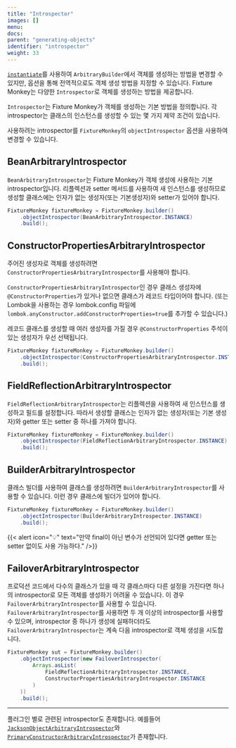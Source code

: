 ```yaml
---
title: "Introspector"
images: []
menu:
docs:
parent: "generating-objects"
identifier: "introspector"
weight: 33
---
```


[`instantiate`](../instantiate-methods)를 사용하여 `ArbitraryBuilder`에서 객체를 생성하는 방법을 변경할 수 있지만, 옵션을 통해 전역적으로도 객체 생성 방법을 지정할 수 있습니다.
Fixture Monkey는 다양한 `Introspector`로 객체를 생성하는 방법을 제공합니다.

`Introspector`는 Fixture Monkey가 객체를 생성하는 기본 방법을 정의합니다.
각 introspector는 클래스의 인스턴스를 생성할 수 있는 몇 가지 제약 조건이 있습니다.

사용하려는 introspector를 `FixtureMonkey`의 `objectIntrospector` 옵션을 사용하여 변경할 수 있습니다.

## BeanArbitraryIntrospector
`BeanArbitraryIntrospector`는 Fixture Monkey가 객체 생성에 사용하는 기본 introspector입니다.
리플렉션과 setter 메서드를 사용하여 새 인스턴스를 생성하므로 생성할 클래스에는 인자가 없는 생성자(또는 기본생성자)와 setter가 있어야 합니다.

```java
FixtureMonkey fixtureMonkey = FixtureMonkey.builder()
    .objectIntrospector(BeanArbitraryIntrospector.INSTANCE)
    .build();
```

## ConstructorPropertiesArbitraryIntrospector
주어진 생성자로 객체를 생성하려면 `ConstructorPropertiesArbitraryIntrospector`를 사용해야 합니다.

`ConstructorPropertiesArbitraryIntrospector`인 경우 클래스 생성자에 `@ConstructorProperties`가 있거나 없으면 클래스가 레코드 타입이어야 합니다.
(또는 Lombok을 사용하는 경우 lombok.config 파일에 `lombok.anyConstructor.addConstructorProperties=true`를 추가할 수 있습니다.)

레코드 클래스를 생성할 때 여러 생성자를 가질 경우 `@ConstructorProperties` 주석이 있는 생성자가 우선 선택됩니다.

```java
FixtureMonkey fixtureMonkey = FixtureMonkey.builder()
    .objectIntrospector(ConstructorPropertiesArbitraryIntrospector.INSTANCE)
    .build();
```

## FieldReflectionArbitraryIntrospector
`FieldReflectionArbitraryIntrospector`는 리플렉션을 사용하여 새 인스턴스를 생성하고 필드를 설정합니다.
따라서 생성할 클래스는 인자가 없는 생성자(또는 기본 생성자)와 getter 또는 setter 중 하나를 가져야 합니다.

```java
FixtureMonkey fixtureMonkey = FixtureMonkey.builder()
    .objectIntrospector(FieldReflectionArbitraryIntrospector.INSTANCE)
    .build();
```

## BuilderArbitraryIntrospector
클래스 빌더를 사용하여 클래스를 생성하려면 `BuilderArbitraryIntrospector`를 사용할 수 있습니다.
이런 경우 클래스에 빌더가 있어야 합니다.

```java
FixtureMonkey fixtureMonkey = FixtureMonkey.builder()
    .objectIntrospector(BuilderArbitraryIntrospector.INSTANCE)
    .build();
```

{{< alert icon="💡" text="만약 final이 아닌 변수가 선언되어 있다면 getter 또는 setter 없이도 사용 가능하다." />}}

## FailoverArbitraryIntrospector
프로덕션 코드에서 다수의 클래스가 있을 때 각 클래스마다 다른 설정을 가진다면 하나의 introspector로 모든 객체를 생성하기 어려울 수 있습니다.
이 경우 `FailoverArbitraryIntrospector`를 사용할 수 있습니다.
`FailoverArbitraryIntrospector`를 사용하면 두 개 이상의 introspector를 사용할 수 있으며, introspector 중 하나가 생성에 실패하더라도 `FailoverArbitraryIntrospector`는 계속 다음 introspector로 객체 생성을 시도합니다.

```java
FixtureMonkey sut = FixtureMonkey.builder()
    .objectIntrospector(new FailoverIntrospector(
        Arrays.asList(
            FieldReflectionArbitraryIntrospector.INSTANCE,
            ConstructorPropertiesArbitraryIntrospector.INSTANCE
        )
    ))
    .build();
```

----------------

플러그인 별로 관련된 introspector도 존재합니다. 예를들어 [`JacksonObjectArbitraryIntrospector`](../../plugins/jackson-plugin/jackson-object-arbitrary-introspector)와 [`PrimaryConstructorArbitraryIntrospector`](../../plugins/kotlin-plugin/introspectors-for-kotlin)가 존재합니다.

